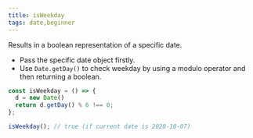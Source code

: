 ```yaml
---
title: isWeekday
tags: date,beginner
---
```


Results in a boolean representation of a specific date.

- Pass the specific date object firstly.
- Use `Date.getDay()` to check weekday by using a modulo operator and then returning a boolean.

```js
const isWeekday = () => {
  d = new Date()
  return d.getDay() % 6 !== 0;
};
```

```js
isWeekday(); // true (if current date is 2020-10-07)
```
